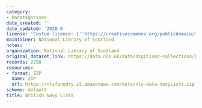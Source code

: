 ```yaml
---
category:
- Uncategorised
date_created: ''
date_updated: '2020.0'
license: 'Custom licence: [''https://creativecommons.org/publicdomain/mark/1.0/'']'
maintainer: National Library of Scotland
notes: ''
organization: National Library of Scotland
original_dataset_link: https://data.nls.uk/data/digitised-collections/british-navy-lists/
records: 2258
resources:
- format: ZIP
  name: ZIP
  url: https://nlsfoundry.s3.amazonaws.com/data/nls-data-navyLists.zip
schema: default
title: British Navy Lists
---
```

